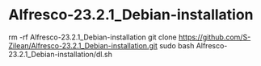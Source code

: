 # Alfresco-23.2.1_Debian-installation
 

rm -rf Alfresco-23.2.1_Debian-installation
git clone https://github.com/S-Zilean/Alfresco-23.2.1_Debian-installation.git
sudo bash Alfresco-23.2.1_Debian-installation/dl.sh
